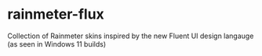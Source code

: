 # rainmeter-flux
Collection of Rainmeter skins inspired by the new Fluent UI design langauge (as seen in Windows 11 builds)
